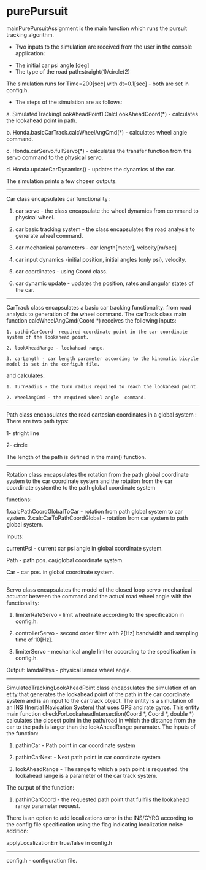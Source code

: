 # purePursuit

mainPurePursuitAssignment is the main function which runs the pursuit tracking algorithm.

* Two inputs to the simulation are received from the user in the console application:

- The initial car psi angle [deg]
- The type of the road path:straight(1)/circle(2)

The simulation runs for  Time=200[sec] with dt=0.1[sec] -  both are set in config.h.

* The steps of the simulation are as follows:


    
a. SimulatedTrackingLookAheadPoint1.CalcLookAheadCoord(*) 
    - calculates the lookahead point in path.
    
b. Honda.basicCarTrack.calcWheelAngCmd(*)  - calculates  wheel angle command.

c. Honda.carServo.fullServo(*) - calculates the transfer function from the servo command to the physical servo.

d. Honda.updateCarDynamics()   - updates the dynamics of the car.

The simulation prints a few chosen outputs.


-----------------------------------------------------------------------------------

Car class encapsulates car functionality :

1. car servo - the class encapsulate the wheel dynamics from command to physical wheel.

2. car basic tracking system - the class encapsulates the road analysis to generate wheel command.

3. car mechanical parameters - car length[meter], velocity[m/sec]
 
4. car input dynamics -initial position, initial angles (only psi), velocity.

5. car coordinates - using Coord class.

6. car dynamic update - updates the position, rates  and angular states of the car.

----------------------------------------------------------------------------------



CarTrack class encapsulates a basic car tracking functionality:
from  road analysis to generation of the wheel command.
The carTrack class main function calcWheelAngCmd(Coord *) receives the following inputs:

	1. pathinCarCoord- required coordinate point in the car coordinate system of the lookahead point.
	
	2. lookAheadRange - lookahead range.
	
	3. carLength - car length parameter according to the kinematic bicycle model is set in the config.h file.
	
and calculates:

	1. TurnRadius - the turn radius required to reach the lookahead point.
	
	2. WheelAngCmd - the required wheel angle  command.

  
------------------------------------------------------------------------------------

Path class encapsulates the road cartesian coordinates in a global system :
There are two path typs: 

1- stright line

2- circle

The  length of the path is defined in the main() function.



-----------------------------------------------------------------------------------------

Rotation class encapsulates the rotation from the path global coordinate system to the car coordinate system 
and  the rotation from  the car coordinate systemthe to the path global coordinate system 

functions:

1.calcPathCoordGlobalToCar - rotation from path global system to car system.
2.calcCarToPathCoordGlobal - rotation from car system to path global system.

Inputs:

currentPsi - current car psi angle in global coordinate system.

Path - path pos. car/global coordinate system.

Car - car pos. in global coordinate system.

----------------------------------------------------------------------------------



Servo class encapsulates the model of the  closed loop servo-mechanical actuator between the command and
     the actual road wheel angle with the functionality:

1. limiterRateServo - limit wheel rate according to the specification in config.h.

2. controllerServo  - second order filter with 2[Hz] bandwidth and sampling time of 10[Hz].

3. limiterServo     - mechanical angle limiter according to the specification in config.h.


Output: 
	 lamdaPhys - physical lamda wheel angle.
	 
--------------------------------------------------------------------------


SimulatedTrackingLookAheadPoint class encapsulates the simulation of an etity that generates the 
lookahead point of the path in the car coordinate system and is an input to the car track object.
The entity is a simulation of an INS (Inertial Navigation System) that uses GPS and rate gyros.
This entity main function checkForLookaheadIntersection(Coord *, Coord *, double *)
calculates the closest point in the path/road in which the distance from the car to the path is
larger than the lookAheadRange paramater.
The inputs of the function:

1. pathinCar - Path point in car coordinate system

2. pathinCarNext - Next path point in car coordinate system
 
3. lookAheadRange - The  range to which a path point is requested. the lookahead range is a parameter of the car track system.

The output of the function:

1. pathinCarCoord - the requested path point that fullfils the lookahead range parameter request.

There is an option to add localizations error in the INS/GYRO according to the config file specification
using the flag indicating localization noise addition:

applyLocalizationErr  true/false in config.h

---------------------------------------------------------------------------

config.h - configuration file.
